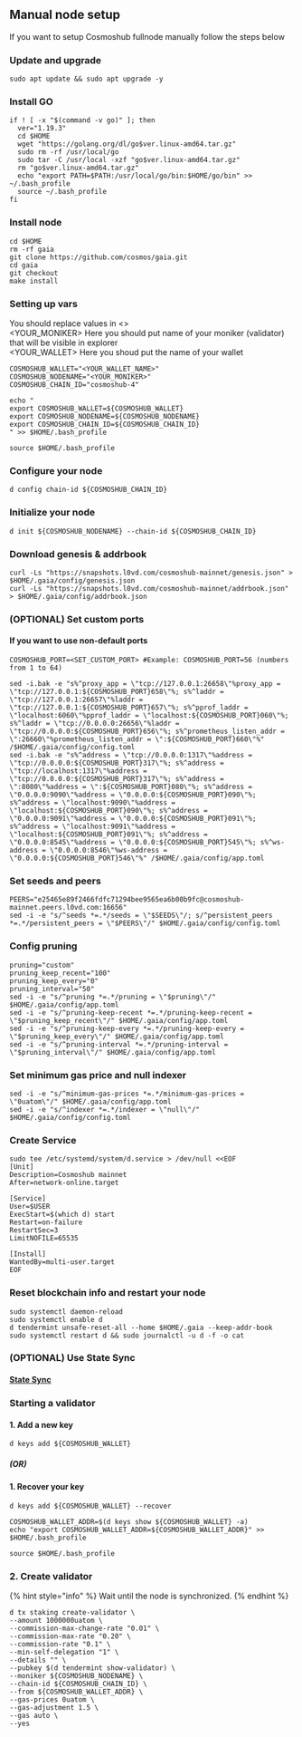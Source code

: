 ## Manual node setup
If you want to setup Cosmoshub fullnode manually follow the steps below

### Update and upgrade
```
sudo apt update && sudo apt upgrade -y
```

### Install GO
```
if ! [ -x "$(command -v go)" ]; then
  ver="1.19.3"
  cd $HOME
  wget "https://golang.org/dl/go$ver.linux-amd64.tar.gz"
  sudo rm -rf /usr/local/go
  sudo tar -C /usr/local -xzf "go$ver.linux-amd64.tar.gz"
  rm "go$ver.linux-amd64.tar.gz"
  echo "export PATH=$PATH:/usr/local/go/bin:$HOME/go/bin" >> ~/.bash_profile
  source ~/.bash_profile
fi
```

### Install node
```
cd $HOME
rm -rf gaia
git clone https://github.com/cosmos/gaia.git
cd gaia
git checkout 
make install
```


### Setting up vars
You should replace values in <> <br />
<YOUR_MONIKER> Here you should put name of your moniker (validator) that will be visible in explorer <br />
<YOUR_WALLET> Here you shoud put the name of your wallet

```
COSMOSHUB_WALLET="<YOUR_WALLET_NAME>"
COSMOSHUB_NODENAME="<YOUR_MONIKER>"
COSMOSHUB_CHAIN_ID="cosmoshub-4"
```

```
echo "
export COSMOSHUB_WALLET=${COSMOSHUB_WALLET}
export COSMOSHUB_NODENAME=${COSMOSHUB_NODENAME}
export COSMOSHUB_CHAIN_ID=${COSMOSHUB_CHAIN_ID}
" >> $HOME/.bash_profile

source $HOME/.bash_profile
```


### Configure your node
```
d config chain-id ${COSMOSHUB_CHAIN_ID}
```

### Initialize your node
```
d init ${COSMOSHUB_NODENAME} --chain-id ${COSMOSHUB_CHAIN_ID}
```

### Download genesis & addrbook
```
curl -Ls "https://snapshots.l0vd.com/cosmoshub-mainnet/genesis.json" > $HOME/.gaia/config/genesis.json
curl -Ls "https://snapshots.l0vd.com/cosmoshub-mainnet/addrbook.json" > $HOME/.gaia/config/addrbook.json
```

### (OPTIONAL) Set custom ports

#### If you want to use non-default ports
```
COSMOSHUB_PORT=<SET_CUSTOM_PORT> #Example: COSMOSHUB_PORT=56 (numbers from 1 to 64)
```
```
sed -i.bak -e "s%^proxy_app = \"tcp://127.0.0.1:26658\"%proxy_app = \"tcp://127.0.0.1:${COSMOSHUB_PORT}658\"%; s%^laddr = \"tcp://127.0.0.1:26657\"%laddr = \"tcp://127.0.0.1:${COSMOSHUB_PORT}657\"%; s%^pprof_laddr = \"localhost:6060\"%pprof_laddr = \"localhost:${COSMOSHUB_PORT}060\"%; s%^laddr = \"tcp://0.0.0.0:26656\"%laddr = \"tcp://0.0.0.0:${COSMOSHUB_PORT}656\"%; s%^prometheus_listen_addr = \":26660\"%prometheus_listen_addr = \":${COSMOSHUB_PORT}660\"%" /$HOME/.gaia/config/config.toml
sed -i.bak -e "s%^address = \"tcp://0.0.0.0:1317\"%address = \"tcp://0.0.0.0:${COSMOSHUB_PORT}317\"%; s%^address = \"tcp://localhost:1317\"%address = \"tcp://0.0.0.0:${COSMOSHUB_PORT}317\"%; s%^address = \":8080\"%address = \":${COSMOSHUB_PORT}080\"%; s%^address = \"0.0.0.0:9090\"%address = \"0.0.0.0:${COSMOSHUB_PORT}090\"%; s%^address = \"localhost:9090\"%address = \"localhost:${COSMOSHUB_PORT}090\"%; s%^address = \"0.0.0.0:9091\"%address = \"0.0.0.0:${COSMOSHUB_PORT}091\"%; s%^address = \"localhost:9091\"%address = \"localhost:${COSMOSHUB_PORT}091\"%; s%^address = \"0.0.0.0:8545\"%address = \"0.0.0.0:${COSMOSHUB_PORT}545\"%; s%^ws-address = \"0.0.0.0:8546\"%ws-address = \"0.0.0.0:${COSMOSHUB_PORT}546\"%" /$HOME/.gaia/config/app.toml
```


### Set seeds and peers
```
PEERS="e25465e89f2466fdfc71294bee9565ea6b00b9fc@cosmoshub-mainnet.peers.l0vd.com:16656"
sed -i -e "s/^seeds *=.*/seeds = \"$SEEDS\"/; s/^persistent_peers *=.*/persistent_peers = \"$PEERS\"/" $HOME/.gaia/config/config.toml
```

### Config pruning
```
pruning="custom"
pruning_keep_recent="100"
pruning_keep_every="0"
pruning_interval="50"
sed -i -e "s/^pruning *=.*/pruning = \"$pruning\"/" $HOME/.gaia/config/app.toml
sed -i -e "s/^pruning-keep-recent *=.*/pruning-keep-recent = \"$pruning_keep_recent\"/" $HOME/.gaia/config/app.toml
sed -i -e "s/^pruning-keep-every *=.*/pruning-keep-every = \"$pruning_keep_every\"/" $HOME/.gaia/config/app.toml
sed -i -e "s/^pruning-interval *=.*/pruning-interval = \"$pruning_interval\"/" $HOME/.gaia/config/app.toml
```

### Set minimum gas price and null indexer
```
sed -i -e "s/^minimum-gas-prices *=.*/minimum-gas-prices = \"0uatom\"/" $HOME/.gaia/config/app.toml
sed -i -e "s/^indexer *=.*/indexer = \"null\"/" $HOME/.gaia/config/config.toml
```

### Create Service
```
sudo tee /etc/systemd/system/d.service > /dev/null <<EOF
[Unit]
Description=Cosmoshub mainnet
After=network-online.target

[Service]
User=$USER
ExecStart=$(which d) start
Restart=on-failure
RestartSec=3
LimitNOFILE=65535

[Install]
WantedBy=multi-user.target
EOF
```

### Reset blockchain info and restart your node
```
sudo systemctl daemon-reload
sudo systemctl enable d
d tendermint unsafe-reset-all --home $HOME/.gaia --keep-addr-book
sudo systemctl restart d && sudo journalctl -u d -f -o cat
```

### (OPTIONAL) Use State Sync

#### [State Sync]()


### Starting a validator

#### 1. Add a new key
```
d keys add ${COSMOSHUB_WALLET}
```
##### (OR)

#### 1. Recover your key
```
d keys add ${COSMOSHUB_WALLET} --recover
```

```
COSMOSHUB_WALLET_ADDR=$(d keys show ${COSMOSHUB_WALLET} -a)
echo "export COSMOSHUB_WALLET_ADDR=${COSMOSHUB_WALLET_ADDR}" >> $HOME/.bash_profile

source $HOME/.bash_profile
```


### 2. Create validator

{% hint style="info" %}
Wait until the node is synchronized.
{% endhint %}

```
d tx staking create-validator \
--amount 1000000uatom \
--commission-max-change-rate "0.01" \
--commission-max-rate "0.20" \
--commission-rate "0.1" \
--min-self-delegation "1" \
--details "" \
--pubkey $(d tendermint show-validator) \
--moniker ${COSMOSHUB_NODENAME} \
--chain-id ${COSMOSHUB_CHAIN_ID} \
--from ${COSMOSHUB_WALLET_ADDR} \
--gas-prices 0uatom \
--gas-adjustment 1.5 \
--gas auto \
--yes
```

